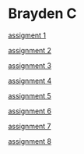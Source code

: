<h1>Brayden C</h1>

<p><a href="BasicWebDesign/OnlinenewsArticleassignment.html" target="blank">assigment 1</a></p>
<p><a href="BasicWebDesign/BraydenC_NewsArticle.html" target="blank">assignment 2</a></p>
<p><a href="BasicWebDesign/Starter-Gallery-Assignment/index.html" target="blank">assignment 3</a></p>
<p><a href="BasicWebDesign/Building-Tables-Assignment/info.html" target="blank">assignment 4</a></p>
<p><a href="BasicWebDesign/Math-Test-Form-Assignment/Index.html" target="blank">assignment 5</a></p>
<p><a href="BasicWebDesign/Color-Scheme-Assignment/index.html" target="blank">assignment 6</a></p>
<p><a href="BasicWebDesign/Restaurant-Menu-Assignment/index.html" target="blank">assignment 7</a></p>
<p><a href="BasicWebDesign/Stylish-Schedule-Assignment/index.html" target="blank">assignment 8</a></p>
